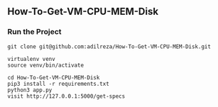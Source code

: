 ## How-To-Get-VM-CPU-MEM-Disk
### Run the Project
```
git clone git@github.com:adilreza/How-To-Get-VM-CPU-MEM-Disk.git

virtualenv venv
source venv/bin/activate

cd How-To-Get-VM-CPU-MEM-Disk
pip3 install -r requirements.txt
python3 app.py
visit http://127.0.0.1:5000/get-specs

```
